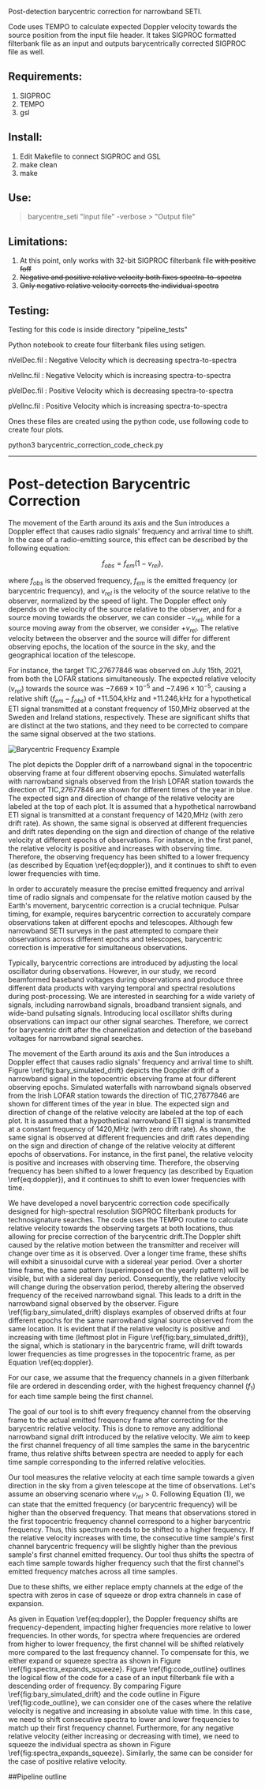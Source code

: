 Post-detection barycentric correction for narrowband SETI. 

Code uses TEMPO to calculate expected Doppler velocity towards the source position from the input file header. 
It takes SIGPROC formatted filterbank file as an input and outputs barycentrically corrected SIGPROC file as well. 

Requirements:
-----------------
1. SIGPROC
2. TEMPO
3. gsl


Install:
------------------
1. Edit Makefile to connect SIGPROC and GSL
2. make clean
3. make

Use:
-----------------
> barycentre_seti "Input file" -verbose > "Output file"

Limitations:
-----------------
1. At this point, only works with 32-bit SIGPROC filterbank file ~~with positive foff~~
2. ~~Negative and positive relative velocity both fixes spectra-to-spectra~~
3. ~~Only negative relative velocity corrects the individual spectra~~
 
Testing:
-----------------
Testing for this code is inside directory "pipeline_tests"

Python notebook to create four filterbank files using setigen. 

nVelDec.fil : Negative Velocity which is decreasing spectra-to-spectra

nVelInc.fil : Negative Velocity which is increasing spectra-to-spectra

pVelDec.fil : Positive Velocity which is decreasing spectra-to-spectra

pVelInc.fil : Positive Velocity which is increasing spectra-to-spectra 

Ones these files are created using the python code, use following code to create four plots.

python3 barycentric_correction_code_check.py 

------------

# Post-detection Barycentric Correction

The movement of the Earth around its axis and the Sun introduces a Doppler effect that causes radio signals' frequency and arrival time to shift. In the case of a radio-emitting source, this effect can be described by the following equation:

$$f_{obs} = f_{em} \left( 1 - v_{rel} \right),$$

where $f_{obs}$ is the observed frequency, $f_{em}$ is the emitted frequency (or barycentric frequency), and $v_{rel}$ is the velocity of the source relative to the observer, normalized by the speed of light. The Doppler effect only depends on the velocity of the source relative to the observer, and for a source moving towards the observer, we can consider $-v_{rel}$, while for a source moving away from the observer, we consider $+v_{rel}$. The relative velocity between the observer and the source will differ for different observing epochs, the location of the source in the sky, and the geographical location of the telescope.

For instance, the target TIC\,27677846 was observed on July 15th, 2021, from both the LOFAR stations simultaneously. The expected relative velocity ($v_{rel}$) towards the source was $-7.669\times10^{-5}$ and $-7.496\times10^{-5}$, causing a relative shift ($f_{em}-f_{obs}$) of +11.504\,kHz and +11.246\,kHz for a hypothetical ETI signal transmitted at a constant frequency of 150\,MHz observed at the Sweden and Ireland stations, respectively. These are significant shifts that are distinct at the two stations, and they need to be corrected to compare the same signal observed at the two stations.

![Barycentric Frequency Example](https://github.com/gajjarv/BaryCentricCorrection/blob/master/pipeline_tests/Barycentric_frequency_drift.png)

The plot depicts the Doppler drift of a narrowband signal in the topocentric observing frame at four different observing epochs. Simulated waterfalls with narrowband signals observed from the Irish LOFAR station towards the direction of TIC\,27677846 are shown for different times of the year in blue. The expected sign and direction of change of the relative velocity are labeled at the top of each plot. It is assumed that a hypothetical narrowband ETI signal is transmitted at a constant frequency of 1420\,MHz (with zero drift rate). As shown, the same signal is observed at different frequencies and drift rates depending on the sign and direction of change of the relative velocity at different epochs of observations. For instance, in the first panel, the relative velocity is positive and increases with observing time. Therefore, the observing frequency has been shifted to a lower frequency (as described by Equation \ref{eq:doppler}), and it continues to shift to even lower frequencies with time.

In order to accurately measure the precise emitted frequency and arrival time of radio signals and compensate for the relative motion caused by the Earth's movement, barycentric correction is a crucial technique. Pulsar timing, for example, requires barycentric correction to accurately compare observations taken at different epochs and telescopes. Although few narrowband SETI surveys in the past attempted to compare their observations across different epochs and telescopes, barycentric correction is imperative for simultaneous observations.

Typically, barycentric corrections are introduced by adjusting the local oscillator during observations. However, in our study, we record beamformed baseband voltages during observations and produce three different data products with varying temporal and spectral resolutions during post-processing. We are interested in searching for a wide variety of signals, including narrowband signals, broadband transient signals, and wide-band pulsating signals. Introducing local oscillator shifts during observations can impact our other signal searches. Therefore, we correct for barycentric drift after the channelization and detection of the baseband voltages for narrowband signal searches.

The movement of the Earth around its axis and the Sun introduces a Doppler effect that causes radio signals' frequency and arrival time to shift. Figure \ref{fig:bary_simulated_drift} depicts the Doppler drift of a narrowband signal in the topocentric observing frame at four different observing epochs. Simulated waterfalls with narrowband signals observed from the Irish LOFAR station towards the direction of TIC\,27677846 are shown for different times of the year in blue. The expected sign and direction of change of the relative velocity are labeled at the top of each plot. It is assumed that a hypothetical narrowband ETI signal is transmitted at a constant frequency of 1420\,MHz (with zero drift rate). As shown, the same signal is observed at different frequencies and drift rates depending on the sign and direction of change of the relative velocity at different epochs of observations. For instance, in the first panel, the relative velocity is positive and increases with observing time. Therefore, the observing frequency has been shifted to a lower frequency (as described by Equation \ref{eq:doppler}), and it continues to shift to even lower frequencies with time.

We have developed a novel barycentric correction code specifically designed for high-spectral resolution SIGPROC filterbank products for technosignature searches. The code uses the TEMPO routine to calculate relative velocity towards the observing targets at both locations, thus allowing for precise correction of the barycentric drift.The Doppler shift caused by the relative motion between the transmitter and receiver will change over time as it is observed. Over a longer time frame, these shifts will exhibit a sinusoidal curve with a sidereal year period. Over a shorter time frame, the same pattern (superimposed on the yearly pattern) will be visible, but with a sidereal day period. Consequently, the relative velocity will change during the observation period, thereby altering the observed frequency of the received narrowband signal. This leads to a drift in the narrowband signal observed by the observer. Figure \ref{fig:bary_simulated_drift} displays examples of observed drifts at four different epochs for the same narrowband signal source observed from the same location. It is evident that if the relative velocity is positive and increasing with time (leftmost plot in Figure \ref{fig:bary_simulated_drift}), the signal, which is stationary in the barycentric frame, will drift towards lower frequencies as time progresses in the topocentric frame, as per Equation \ref{eq:doppler}.

For our case, we assume that the frequency channels in a given filterbank file are ordered in descending order, with the highest frequency channel ($f_{1}$) for each time sample being the first channel.

The goal of our tool is to shift every frequency channel from the observing frame to the actual emitted frequency frame after correcting for the barycentric relative velocity. This is done to remove any additional narrowband signal drift introduced by the relative velocity. We aim to keep the first channel frequency of all time samples the same in the barycentric frame, thus relative shifts between spectra are needed to apply for each time sample corresponding to the inferred relative velocities.

Our tool measures the relative velocity at each time sample towards a given direction in the sky from a given telescope at the time of observations. Let's assume an observing scenario where $v_{rel}>0$. Following Equation (1), we can state that the emitted frequency (or barycentric frequency) will be higher than the observed frequency. That means that observations stored in the first topocentric frequency channel correspond to a higher barycentric frequency. Thus, this spectrum needs to be shifted to a higher frequency. If the relative velocity increases with time, the consecutive time sample's first channel barycentric frequency will be slightly higher than the previous sample's first channel emitted frequency. Our tool thus shifts the spectra of each time sample towards higher frequency such that the first channel's emitted frequency matches across all time samples.

Due to these shifts, we either replace empty channels at the edge of the spectra with zeros in case of squeeze or drop extra channels in case of expansion.

As given in Equation \ref{eq:doppler}, the Doppler frequency shifts are frequency-dependent, impacting higher frequencies more relative to lower frequencies. In other words, for spectra where frequencies are ordered from higher to lower frequency, the first channel will be shifted relatively more compared to the last frequency channel. To compensate for this, we either expand or squeeze spectra as shown in Figure \ref{fig:spectra_expands_squeeze}. Figure \ref{fig:code_outline} outlines the logical flow of the code for a case of an input filterbank file with a descending order of frequency. By comparing Figure \ref{fig:bary_simulated_drift} and the code outline in Figure \ref{fig:code_outline}, we can consider one of the cases where the relative velocity is negative and increasing in absolute value with time. In this case, we need to shift consecutive spectra to lower and lower frequencies to match up their first frequency channel. Furthermore, for any negative relative velocity (either increasing or decreasing with time), we need to squeeze the individual spectra as shown in Figure \ref{fig:spectra_expands_squeeze}. Similarly, the same can be consider for the case of positive relative velocity. 

##Pipeline outline



